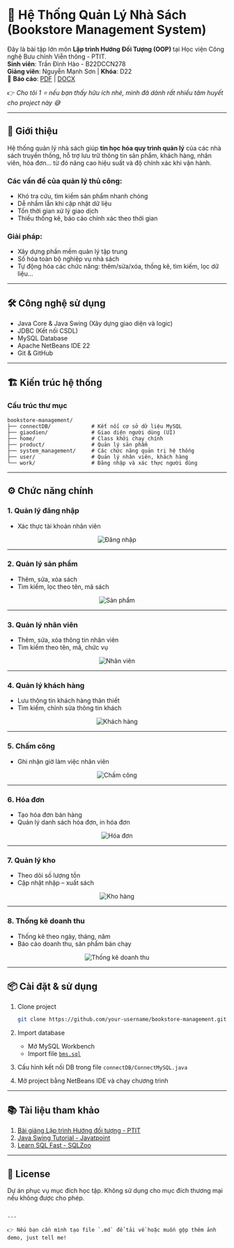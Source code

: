 # 🏪 Hệ Thống Quản Lý Nhà Sách (Bookstore Management System)

Đây là bài tập lớn môn **Lập trình Hướng Đối Tượng (OOP)** tại Học viện Công nghệ Bưu chính Viễn thông - PTIT.  
**Sinh viên**: Trần Đình Hào - B22DCCN278  
**Giảng viên**: Nguyễn Mạnh Sơn | **Khóa**: D22  
📄 **Báo cáo**: [PDF](https://drive.google.com/file/d/18rdwKLn52ZTHDifiDIVfln72U-eSRIQV/view?usp=sharing) | [DOCX](https://docs.google.com/document/d/1CBE_-5cVg-rrDP0is8g_KoTHc92l3eux/edit?usp=sharing&ouid=113235621676813436249&rtpof=true&sd=true)

👉 *Cho tôi 1 ⭐ nếu bạn thấy hữu ích nhé, mình đã dành rất nhiều tâm huyết cho project này 😅*

---

## 📝 Giới thiệu

Hệ thống quản lý nhà sách giúp **tin học hóa quy trình quản lý** của các nhà sách truyền thống, hỗ trợ lưu trữ thông tin sản phẩm, khách hàng, nhân viên, hóa đơn… từ đó nâng cao hiệu suất và độ chính xác khi vận hành.

### Các vấn đề của quản lý thủ công:
- Khó tra cứu, tìm kiếm sản phẩm nhanh chóng
- Dễ nhầm lẫn khi cập nhật dữ liệu
- Tốn thời gian xử lý giao dịch
- Thiếu thống kê, báo cáo chính xác theo thời gian

### Giải pháp:
- Xây dựng phần mềm quản lý tập trung
- Số hóa toàn bộ nghiệp vụ nhà sách
- Tự động hóa các chức năng: thêm/sửa/xóa, thống kê, tìm kiếm, lọc dữ liệu…

---

## 🛠 Công nghệ sử dụng

- Java Core & Java Swing (Xây dựng giao diện và logic)
- JDBC (Kết nối CSDL)
- MySQL Database
- Apache NetBeans IDE 22
- Git & GitHub

---

## 🏗 Kiến trúc hệ thống

### Cấu trúc thư mục

```plaintext
bookstore-management/
├── connectDB/             # Kết nối cơ sở dữ liệu MySQL
├── giaodien/              # Giao diện người dùng (UI)
├── home/                  # Class khởi chạy chính
├── product/               # Quản lý sản phẩm
├── system_management/     # Các chức năng quản trị hệ thống
├── user/                  # Quản lý nhân viên, khách hàng
└── work/                  # Đăng nhập và xác thực người dùng
````

---

## ⚙️ Chức năng chính

### 1. Quản lý đăng nhập

* Xác thực tài khoản nhân viên

<div align="center">
  <img src="images/login.png" alt="Đăng nhập">
</div>

---

### 2. Quản lý sản phẩm

* Thêm, sửa, xóa sách
* Tìm kiếm, lọc theo tên, mã sách

<div align="center">
  <img src="images/product-management.png" alt="Sản phẩm">
</div>

---

### 3. Quản lý nhân viên

* Thêm, sửa, xóa thông tin nhân viên
* Tìm kiếm theo tên, mã, chức vụ

<div align="center">
  <img src="images/employee-management.png" alt="Nhân viên">
</div>

---

### 4. Quản lý khách hàng

* Lưu thông tin khách hàng thân thiết
* Tìm kiếm, chỉnh sửa thông tin khách

<div align="center">
  <img src="images/customer-management.png" alt="Khách hàng">
</div>

---

### 5. Chấm công

* Ghi nhận giờ làm việc nhân viên

<div align="center">
  <img src="images/attendance.png" alt="Chấm công">
</div>

---

### 6. Hóa đơn

* Tạo hóa đơn bán hàng
* Quản lý danh sách hóa đơn, in hóa đơn

<div align="center">
  <img src="images/invoice.png" alt="Hóa đơn">
</div>

---

### 7. Quản lý kho

* Theo dõi số lượng tồn
* Cập nhật nhập – xuất sách

<div align="center">
  <img src="images/inventory.png" alt="Kho hàng">
</div>

---

### 8. Thống kê doanh thu

* Thống kê theo ngày, tháng, năm
* Báo cáo doanh thu, sản phẩm bán chạy

<div align="center">
  <img src="images/statistics.png" alt="Thống kê doanh thu">
</div>

---

## 📦 Cài đặt & sử dụng

1. Clone project

   ```bash
   git clone https://github.com/your-username/bookstore-management.git
   ```

2. Import database

   * Mở MySQL Workbench
   * Import file [`bms.sql`](https://github.com/trandinhhao/Bookstore-Management-System/blob/master/bms.sql)

3. Cấu hình kết nối DB trong file `connectDB/ConnectMySQL.java`

4. Mở project bằng NetBeans IDE và chạy chương trình

---

## 📚 Tài liệu tham khảo

1. [Bài giảng Lập trình Hướng đối tượng - PTIT](https://bit.ly/ptit_oop)
2. [Java Swing Tutorial - Javatpoint](https://www.javatpoint.com/java-swing)
3. [Learn SQL Fast - SQLZoo](https://sqlzoo.net/)

---

## 📝 License

Dự án phục vụ mục đích học tập. Không sử dụng cho mục đích thương mại nếu không được cho phép.

```

---

👉 Nếu bạn cần mình tạo file `.md` để tải về hoặc muốn gộp thêm ảnh demo, just tell me!
```
